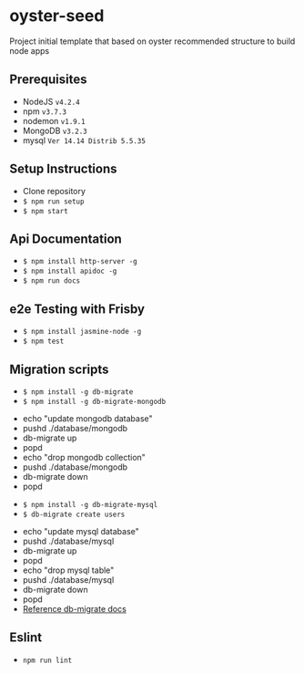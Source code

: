 oyster-seed
===========

Project initial template that based on oyster recommended structure to build node apps


## Prerequisites

- NodeJS `v4.2.4`
- npm `v3.7.3`
- nodemon `v1.9.1`
- MongoDB `v3.2.3`
- mysql  `Ver 14.14 Distrib 5.5.35`

## Setup Instructions

- Clone repository
- `$ npm run setup`
- `$ npm start`

## Api Documentation 
- `$ npm install http-server -g`
- `$ npm install apidoc -g`
- `$ npm run docs`

## e2e Testing with Frisby
- `$ npm install jasmine-node -g`
- `$ npm test`

## Migration scripts
- `$ npm install -g db-migrate`
- `$ npm install -g db-migrate-mongodb`
* echo "update mongodb database"
* pushd ./database/mongodb
*   db-migrate up
* popd
* echo "drop mongodb collection"
* pushd ./database/mongodb
*   db-migrate down
* popd
- `$ npm install -g db-migrate-mysql`
- `$ db-migrate create users`
* echo "update mysql database"
* pushd ./database/mysql
*   db-migrate up
* popd
* echo "drop mysql table"
* pushd ./database/mysql
*  db-migrate down
* popd
* [Reference db-migrate docs](http://umigrate.readthedocs.org/projects/db-migrate/en/latest/ "Documentation")

## Eslint
* `npm run lint`